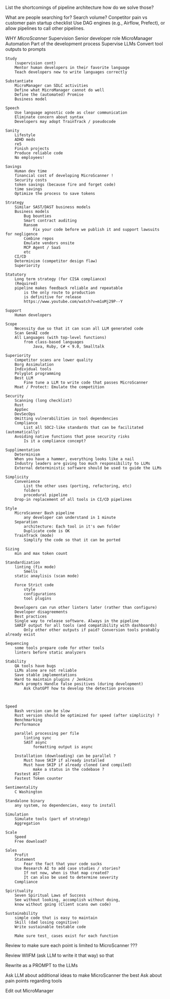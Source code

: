 


List  the shortcomings of pipeline architecture
    how do we solve those?

What are people searching for? Search volume?
Conpetitor pain vs customer pain
startup checklist
Use DAG engines (e.g., Airflow, Prefect), or allow pipelines to call other pipelines.


WHY _MicroScanner_
    Supervision
        Senior developer role
        MicroManager Automation 
        Part of the development process
        Supervise LLMs
        Convert tool outputs to prompts

    Study
        (supervision cont)
        Mentor human developers in their favorite language
        Teach developers new to write languages correctly 

    Substantiate
        MicroManager can SDLC activities
        Define what MicroManager cannot do well
        Define the (automated) Promise
        Business model

    Speech
        Use language agnostic code as clear communication
        Eliminate concern about syntax
        Developers may adopt TrainTrack / pseudocode

    Sanity
        Lifestyle
        ADHD meds
        re5
        Finish projects
        Produce reliable code
        No employees!

    Savings
        Human dev time
        financial cost of developing MicroScanner !
        Security costs
        token savings (because fire and forget code)
        time savings
        Optimize the process to save tokens

    Strategy
        Similar SAST/DAST business models
        Business models
            Bug bounties
            Smart contract auditing
            Ransom 
                Fix your code before we publish it and support lawsuits for negligence
            Combine repos
            Emulate vendors onsite
            MCP Agent / SaaS
            etc
        CI/CD
        Determinism (competitor design flaw)
        Superiority

    Statutory
        Long term strategy (for CISA compliance)
        (Required)
        pipeline makes feedback reliable and repeatable
            is the only route to production
            is definitive for release
            https://www.youtube.com/watch?v=m1oMj29P--Y

    Support
        Human developers

    Scope
        Necessity due so that it can scan all LLM generated code
        Scan GenAI code
        All Languages (with top-level functions)
            from class-based languages
                Java, Ruby, C# < 9.0, Smalltalk

    Superiority
        Competitor scans are lower quality
        Borg Assimulation
        Individual tools
        Polyglot programming
        Best LLM
            Fine tune a LLM to write code that passes MicroScanner
        Moat / Protect: Emulate the competition

    Security
        Scanning (long checklist)
        Rust
        AppSec
        DevSecOps
        Omitting vulnerabilities in tool dependencies
        Compliance
            List all SOC2-like standards that can be facilitated (automatically)
        Avoiding native functions that pose security risks
            Is it a compliance concept?

    Supplimentation
        Determinism
        When you have a hammer, everything looks like a nail
        Industry leaders are giving too much responsibility to LLMs
        External deterministic software should be used to guide the LLMs

    Simplicity
        Convenience
            List the other uses (porting, refactoring, etc)
            folders
            procedural pipeline
        Drop-in replacement of all tools in CI/CD pipelines

    Style
        MicroScanner Bash pipeline  
            any developer can understand in 1 minute
        Separation
            architecture: Each tool in it's own folder
            Duplicate code is OK
        TrainTrack (mode)
            Simplify the code so that it can be ported

    Sizing
        min and max token count

    Standardization
        linting (fix mode)
            Smells
        static anaylisis (scan mode)

        Force Strict code
            style
            configurations
            tool plugins

        Developers can run other linters later (rather than configure)
        Developer disagreements
        Best practices
        Single way to release software. Always in the pipeline
        SARIF output for all tools (and compatibility with dashboards)
            Only other other outputs if paid? Conversion tools probably already exist

    Sequencing
        some tools prepare code for other tools
        linters before static analyzers

    Stability
        QA tools have bugs
        LLMs alone are not reliable
        Save stable implementations
        Hard to maintain plugins / Jenkins
        Mark prompts Handle false positives (during development)
            Ask ChatGPT how to develop the detection process

    

    Speed
        Bash version can be slow
        Rust version should be optimized for speed (after simplicity) ?
        Benchmarking 
        Performance

        parallel processing per file
            linting sync
            SAST async
                formatting output is async

        Installation (downloading) can be parallel ?
            Must have SKIP if already installed
            Must have SKIP if already cloned (and compiled)
                make a status in the codebase ?
        Fastest AST
        Fastest Token counter 

    Sentimentality
        C Washington
   
    Standalone binary
        any system, no dependencies, easy to install
    
    Simulation
        Simulate tools (part of strategy)
        Aggregation

    Scale
        Speed
        Free download?

    Sales
        Profit
        Statement
            Fear the fact that your code sucks
        Use Research AI to add case studies / stories?
            If not now, when is that map created?
            It can also be used to determine severity
        Compliance

    Spirituality
        Seven Spiritual Laws of Success
        See without looking, accomplish without doing, 
        know without going (Client scans own code)

    Sustainability 
        simple code that is easy to maintain
        Skill (dad losing cognitive)
        Write sustainable testable code

        Make sure test_ cases exist for each function


Review to make sure each point is limited to MicroScanner  ???

Review WIIFM (ask LLM to write it that way)
    so that

Rewrite as a PROMPT to the LLMs

Ask LLM about additional ideas to make MicroScanner the best
    Ask about pain points regarding tools

Edit out MicroManager